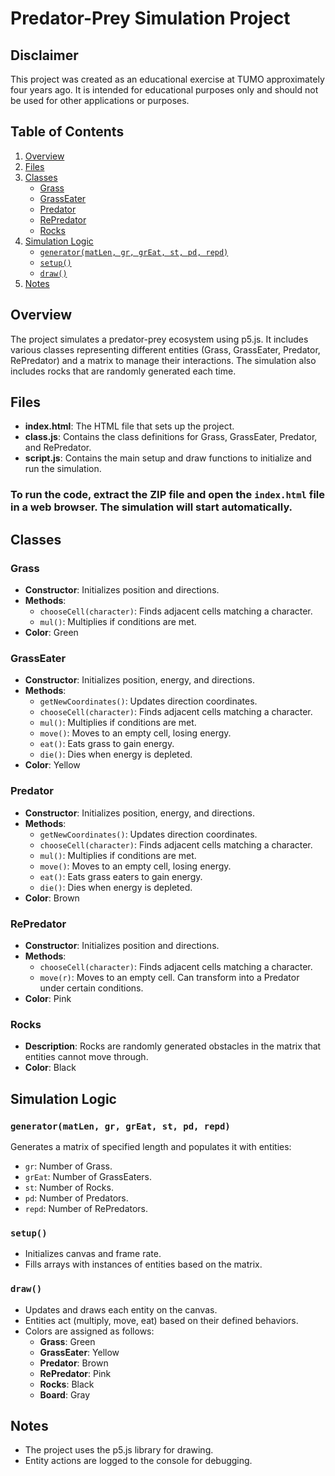 # Predator-Prey Simulation Project

## Disclaimer
This project was created as an educational exercise at TUMO approximately four years ago. It is intended for educational purposes only and should not be used for other applications or purposes.

## Table of Contents
1. [Overview](#overview)
2. [Files](#files)
3. [Classes](#classes)
   - [Grass](#grass)
   - [GrassEater](#grasseater)
   - [Predator](#predator)
   - [RePredator](#repredator)
   - [Rocks](#rocks)
4. [Simulation Logic](#simulation-logic)
   - [`generator(matLen, gr, grEat, st, pd, repd)`](#generatormatlen-gr-great-st-pd-repd)
   - [`setup()`](#setup)
   - [`draw()`](#draw)
5. [Notes](#notes)

## Overview
The project simulates a predator-prey ecosystem using p5.js. It includes various classes representing different entities (Grass, GrassEater, Predator, RePredator) and a matrix to manage their interactions. The simulation also includes rocks that are randomly generated each time.

## Files
- **index.html**: The HTML file that sets up the project.
- **class.js**: Contains the class definitions for Grass, GrassEater, Predator, and RePredator.
- **script.js**: Contains the main setup and draw functions to initialize and run the simulation.

### To run the code, extract the ZIP file and open the `index.html` file in a web browser. The simulation will start automatically.

## Classes
### Grass
- **Constructor**: Initializes position and directions.
- **Methods**: 
  - `chooseCell(character)`: Finds adjacent cells matching a character.
  - `mul()`: Multiplies if conditions are met.
- **Color**: Green

### GrassEater
- **Constructor**: Initializes position, energy, and directions.
- **Methods**: 
  - `getNewCoordinates()`: Updates direction coordinates.
  - `chooseCell(character)`: Finds adjacent cells matching a character.
  - `mul()`: Multiplies if conditions are met.
  - `move()`: Moves to an empty cell, losing energy.
  - `eat()`: Eats grass to gain energy.
  - `die()`: Dies when energy is depleted.
- **Color**: Yellow

### Predator
- **Constructor**: Initializes position, energy, and directions.
- **Methods**: 
  - `getNewCoordinates()`: Updates direction coordinates.
  - `chooseCell(character)`: Finds adjacent cells matching a character.
  - `mul()`: Multiplies if conditions are met.
  - `move()`: Moves to an empty cell, losing energy.
  - `eat()`: Eats grass eaters to gain energy.
  - `die()`: Dies when energy is depleted.
- **Color**: Brown

### RePredator
- **Constructor**: Initializes position and directions.
- **Methods**: 
  - `chooseCell(character)`: Finds adjacent cells matching a character.
  - `move(r)`: Moves to an empty cell. Can transform into a Predator under certain conditions.
- **Color**: Pink

### Rocks
- **Description**: Rocks are randomly generated obstacles in the matrix that entities cannot move through.
- **Color**: Black

## Simulation Logic
### `generator(matLen, gr, grEat, st, pd, repd)`
Generates a matrix of specified length and populates it with entities:
- `gr`: Number of Grass.
- `grEat`: Number of GrassEaters.
- `st`: Number of Rocks.
- `pd`: Number of Predators.
- `repd`: Number of RePredators.

### `setup()`
- Initializes canvas and frame rate.
- Fills arrays with instances of entities based on the matrix.

### `draw()`
- Updates and draws each entity on the canvas.
- Entities act (multiply, move, eat) based on their defined behaviors.
- Colors are assigned as follows:
  - **Grass**: Green
  - **GrassEater**: Yellow
  - **Predator**: Brown
  - **RePredator**: Pink
  - **Rocks**: Black
  - **Board**: Gray

## Notes
- The project uses the p5.js library for drawing.
- Entity actions are logged to the console for debugging.
